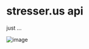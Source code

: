 # stresser.us api

just ...

![image](https://user-images.githubusercontent.com/49904492/229574246-b5276c11-06ac-4443-9fcb-04c534a1b0de.png)
